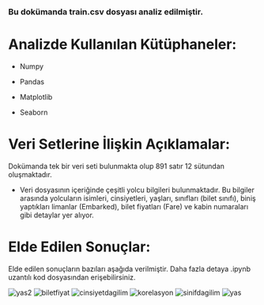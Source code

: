 

<h3>Bu dokümanda train.csv dosyası analiz edilmiştir.  </h3>

# Analizde Kullanılan Kütüphaneler:

- Numpy

- Pandas

- Matplotlib

- Seaborn


# Veri Setlerine İlişkin Açıklamalar:

Dokümanda tek bir veri seti bulunmakta olup 891 satır 12 sütundan oluşmaktadır.


- Veri dosyasının içeriğinde çeşitli yolcu bilgileri bulunmaktadır. Bu bilgiler arasında yolcuların isimleri, cinsiyetleri, yaşları, sınıfları (bilet sınıfı), biniş yaptıkları limanlar (Embarked), bilet fiyatları (Fare) ve kabin numaraları gibi detaylar yer alıyor. 

# Elde Edilen Sonuçlar:

Elde edilen sonuçların bazıları aşağıda verilmiştir. Daha fazla detaya .ipynb uzantılı kod dosyasından erişebilirsiniz. 

![yas2](https://github.com/kayamel/Veri-Seti-Analizi/assets/148653111/efa2e4ed-a89f-41cc-904d-944c51aa554e)
![biletfiyat](https://github.com/kayamel/Veri-Seti-Analizi/assets/148653111/a9074cb4-8d2c-4706-9b67-a07114e17e12)
![cinsiyetdagilim](https://github.com/kayamel/Veri-Seti-Analizi/assets/148653111/4829ac66-aff0-460b-b0cb-f164fadc78b1)
![korelasyon](https://github.com/kayamel/Veri-Seti-Analizi/assets/148653111/05ca2e5f-485a-4f92-b9c2-7ddb661b9159)
![sinifdagilim](https://github.com/kayamel/Veri-Seti-Analizi/assets/148653111/21491c7a-be20-4be3-b72b-32ff0c3e856f)
![yas](https://github.com/kayamel/Veri-Seti-Analizi/assets/148653111/9ff267e9-5690-4953-ae64-dfa9e2c5dbf9)


